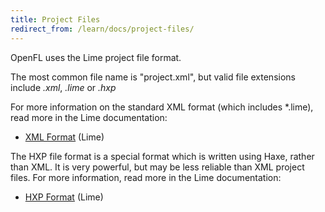 ```yaml
---
title: Project Files
redirect_from: /learn/docs/project-files/
---
```


OpenFL uses the Lime project file format.

The most common file name is "project.xml", but valid file extensions include _.xml_, _.lime_ or _.hxp_

For more information on the standard XML format (which includes \*.lime), read more in the Lime documentation:

 * [XML Format](https://lime.openfl.org/docs/project-files/xml-format/) (Lime)

The HXP file format is a special format which is written using Haxe, rather than XML. It is very powerful, but may be less reliable than XML project files. For more information, read more in the Lime documentation:

 * [HXP Format](https://lime.openfl.org/docs/project-files/hxp-format/) (Lime)